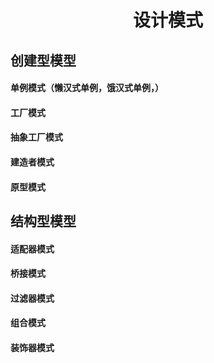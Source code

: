 # <center color="red">设计模式</center>
## 创建型模型
#### 单例模式（懒汉式单例，饿汉式单例，）
#### 工厂模式
#### 抽象工厂模式
#### 建造者模式
#### 原型模式
## 结构型模型
#### 适配器模式
#### 桥接模式
#### 过滤器模式
#### 组合模式
#### 装饰器模式
